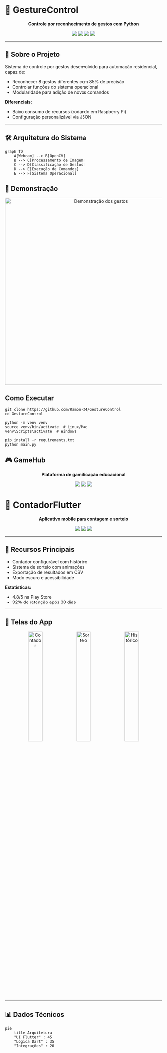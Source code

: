 # 🤖 GestureControl

<p align="center">
  <strong>Controle por reconhecimento de gestos com Python</strong>
</p>

<div align="center">
  <img src="https://img.shields.io/badge/Status-Concluído-success?style=for-the-badge&logo=check-circle"/>
  <img src="https://img.shields.io/badge/Python-3776AB?style=for-the-badge&logo=python"/>
  <img src="https://img.shields.io/badge/OpenCV-5C3EE8?style=for-the-badge&logo=opencv"/>
  <img src="https://img.shields.io/badge/Precisão-85%25-brightgreen?style=for-the-badge"/>
</div>

---

## 🧾 Sobre o Projeto

Sistema de controle por gestos desenvolvido para automação residencial, capaz de:

- Reconhecer 8 gestos diferentes com 85% de precisão
- Controlar funções do sistema operacional
- Modularidade para adição de novos comandos

**Diferenciais:**
- Baixo consumo de recursos (rodando em Raspberry Pi)
- Configuração personalizável via JSON

---

## 🛠️ Arquitetura do Sistema

```mermaid
graph TD
    A[Webcam] --> B[OpenCV]
    B --> C[Processamento de Imagem]
    C --> D[Classificação de Gestos]
    D --> E[Execução de Comandos]
    E --> F[Sistema Operacional]
````

## 📸 Demonstração
<div align="center"> <img src="demo_gestures.gif" width="600" alt="Demonstração dos gestos"/> </div>


## Como Executar
```
git clone https://github.com/Ramon-24/GestureControl
cd GestureControl

python -m venv venv
source venv/bin/activate  # Linux/Mac
venv\Scripts\activate  # Windows

pip install -r requirements.txt
python main.py
````

## 🎮 GameHub
<p align="center"> <strong>Plataforma de gamificação educacional</strong> </p><div align="center"> <img src="https://img.shields.io/badge/Status-Em_Desenvolvimento-yellow?style=for-the-badge"/> <img src="https://img.shields.io/badge/Next.js-000000?style=for-the-badge&logo=next.js"/> <img src="https://img.shields.io/badge/Firebase-FFCA28?style=for-the-badge&logo=firebase"/> </div>



# 📱 ContadorFlutter

<p align="center">
  <strong>Aplicativo mobile para contagem e sorteio</strong>
</p>

<div align="center">
  <img src="https://img.shields.io/badge/Status-Live-success?style=for-the-badge&logo=google-play"/>
  <img src="https://img.shields.io/badge/Flutter-02569B?style=for-the-badge&logo=flutter"/>
  <img src="https://img.shields.io/badge/Downloads-500+-blue?style=for-the-badge"/>
</div>

---

## 📌 Recursos Principais

- Contador configurável com histórico
- Sistema de sorteio com animações
- Exportação de resultados em CSV
- Modo escuro e acessibilidade

**Estatísticas:**
- 4.8/5 na Play Store
- 92% de retenção após 30 dias

---

## 📲 Telas do App

<div align="center">
  <img src="screenshots/counter.png" width="30%" alt="Contador"/>
  <img src="screenshots/draw.png" width="30%" alt="Sorteio"/> 
  <img src="screenshots/history.png" width="30%" alt="Histórico"/>
</div>

---

## 📊 Dados Técnicos

```mermaid
pie
    title Arquitetura
    "UI Flutter" : 45
    "Lógica Dart" : 35
    "Integrações" : 20
